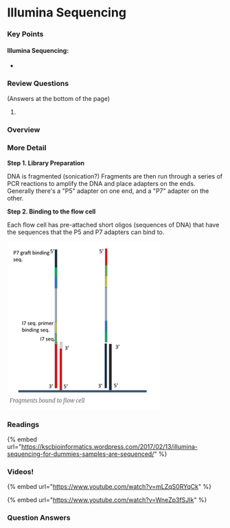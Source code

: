 # Illumina Sequencing

### Key Points

#### Illumina Sequencing:

* 
### Review Questions

\(Answers at the bottom of the page\)

1. 
### **Overview**

### **More Detail**

**Step 1. Library Preparation**

DNA is fragmented \(sonication?\) Fragments are then run through a series of PCR reactions to amplify the DNA and place adapters on the ends. Generally there's a "P5" adapter on one end, and a "P7" adapter on the other.   
  
**Step 2. Binding to the flow cell**

Each flow cell has pre-attached short oligos \(sequences of DNA\) that have the sequences that the P5 and P7 adapters can bind to. 

![](../../.gitbook/assets/image%20%287%29.png)

### **Readings**

{% embed url="https://kscbioinformatics.wordpress.com/2017/02/13/illumina-sequencing-for-dummies-samples-are-sequenced/" %}

### Videos!

{% embed url="https://www.youtube.com/watch?v=mLZqS0RYqCk" %}

{% embed url="https://www.youtube.com/watch?v=WneZp3fSJIk" %}



### Question Answers

